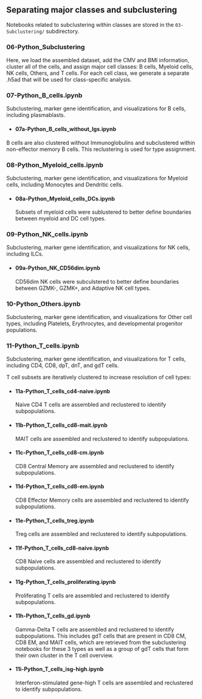 ## Separating major classes and subclustering

Notebooks related to subclustering within classes are stored in the `03-Subclustering/` subdirectory.

### 06-Python_Subclustering
Here, we load the assembled dataset, add the CMV and BMI information, cluster all of the cells, and assign major cell classes: B cells, Myeloid cells, NK cells, Others, and T cells. For each cell class, we generate a separate .h5ad that will be used for class-specific analysis.

### 07-Python_B_cells.ipynb
Subclustering, marker gene identification, and visualizations for B cells, including plasmablasts.

 - ####  07a-Python_B_cells_without_Igs.ipynb
B cells are also clustered without Immunoglobulins and subclustered within non-effector memory B cells. This reclustering is used for type assignment.

### 08-Python_Myeloid_cells.ipynb
Subclustering, marker gene identification, and visualizations for Myeloid cells, including Monocytes and Dendritic cells.

 - #### 08a-Python_Myeloid_cells_DCs.ipynb
   Subsets of myeloid cells were sublustered to better define boundaries between myeloid and DC cell types.

### 09-Python_NK_cells.ipynb
Subclustering, marker gene identification, and visualizations for NK cells, including ILCs.

 - #### 09a-Python_NK_CD56dim.ipynb
   CD56dim NK cells were subculstered to better define boundaries between GZMK-, GZMK+, and Adaptive NK cell types.

### 10-Python_Others.ipynb
Subclustering, marker gene identification, and visualizations for Other cell types, including Platelets, Erythrocytes, and developmental progenitor populations.

### 11-Python_T_cells.ipynb
Subclustering, marker gene identification, and visualizations for T cells, including CD4, CD8, dpT, dnT, and gdT cells.

T cell subsets are iteratively clustered to increase resolution of cell types:

- #### 11a-Python_T_cells_cd4-naive.ipynb
  Naive CD4 T cells are assembled and reclustered to identify subpopulations.

- #### 11b-Python_T_cells_cd8-mait.ipynb
  MAIT cells are assembled and reclustered to identify subpopulations.

- #### 11c-Python_T_cells_cd8-cm.ipynb
  CD8 Central Memory are assembled and reclustered to identify subpopulations.

- #### 11d-Python_T_cells_cd8-em.ipynb
  CD8 Effector Memory cells are assembled and reclustered to identify subpopulations.

- #### 11e-Python_T_cells_treg.ipynb
  Treg cells are assembled and reclustered to identify subpopulations.

- #### 11f-Python_T_cells_cd8-naive.ipynb
  CD8 Naive cells are assembled and reclustered to identify subpopulations.

- #### 11g-Python_T_cells_proliferating.ipynb
  Proliferating T cells are assembled and reclustered to identify subpopulations.

- #### 11h-Python_T_cells_gd.ipynb
  Gamma-Delta T cells are assembled and reclustered to identify subpopulations. This includes gdT cells that are present in CD8 CM, CD8 EM, and MAIT cells, which are retrieved from the subclustering notebooks for these 3 types as well as a group of gdT cells that form their own cluster in the T cell overview.

- #### 11i-Python_T_cells_isg-high.ipynb
  Interferon-stimulated gene-high T cells are assembled and reclustered to identify subpopulations.

